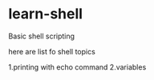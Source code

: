 # learn-shell

Basic shell scripting

here are list fo shell topics

1.printing with echo command 
2.variables